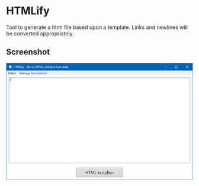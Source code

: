 # HTMLify
Tool to generate a html file based upon a template.
Links and newlines will be converted appropriately.


## Screenshot
![](screenshot.png)